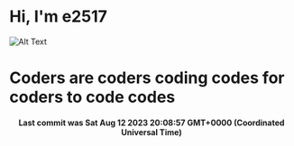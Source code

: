 # Hi, I'm e2517

![Alt Text](https://github.com/E2517/e2517/blob/master/images/background.gif)

# Coders are coders coding codes for coders to code codes

<h4 align="center">Last commit was Sat Aug 12 2023 20:08:57 GMT+0000 (Coordinated Universal Time)</h4>
